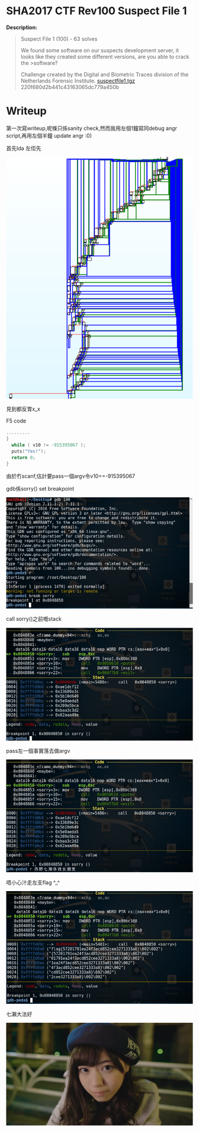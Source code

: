 # SHA2017 CTF Rev100 Suspect File 1

**Description:**

>Suspect File 1 (100) - 63 solves
>
>We found some software on our suspects development server, it looks like they created some different versions, are you able to crack the >software?
>
>Challenge created by the Digital and Biometric Traces division of the Netherlands Forensic Institute.
> [suspectfile1.tgz](./suspectfile1.tgz)    220f680d2b441c43163065dc779a450b

# Writeup

第一次寫writeup,呢條只係sanity check,然而我用左個1鐘寫同debug angr script,再用左個半鐘 update angr :0)

首先Ida 左佢先

![alt text](ida.png)

見到都反胃x_x

F5 code 

```C++
.........
}
  while ( v10 != -915395067 );
  puts("Yes!");
  return 0;
}


```
由於冇scanf,估計要pass一個argv令v10==-915395067


gdb係sorry() set breakpoint

![alt text](1.png)

call sorry()之前嘅stack

![alt text](2.png)

pass左一個事實落去做argv

![alt text](3.png)

唔小心汁走左支flag ^_^

![alt text](4.png)

七瀨大法好

![alt text](nanase.png)

